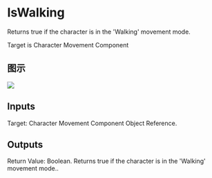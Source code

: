 # IsWalking

Returns true if the character is in the 'Walking' movement mode.

Target is Character Movement Component

## 图示

![]($-20221218-20183203.png)

## Inputs

Target: Character Movement Component Object Reference.  

## Outputs

Return Value: Boolean. Returns true if the character is in the 'Walking' movement mode..

